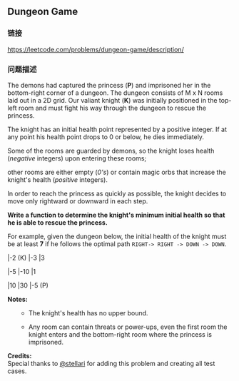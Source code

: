 ## Dungeon Game  
### 链接  
https://leetcode.com/problems/dungeon-game/description/  
### 问题描述
The demons had captured the princess (**P**) and imprisoned her in the bottom-right corner of a dungeon. The dungeon consists of M x N rooms laid out in a 2D grid. Our valiant knight (**K**) was initially positioned in the top-left room and must fight his way through the dungeon to rescue the princess. 

The knight has an initial health point represented by a positive integer. If at any point his health point drops to 0 or below, he dies immediately. 

Some of the rooms are guarded by demons, so the knight loses health (*negative* integers) upon entering these rooms; 
other rooms are either empty (*0's*) or contain magic orbs that increase the knight's health (*positive* integers).

In order to reach the princess as quickly as possible, the knight decides to move only rightward or downward in each step. 

**Write a function to determine the knight's minimum initial health so that he is able to rescue the princess.**

For example, given the dungeon below, the initial health of the knight must be at least **7** if he follows the optimal path `RIGHT-> RIGHT -> DOWN -> DOWN`.
 |-2 (K) |-3 |3 
 |-5 |-10 |1 
 |10 |30 |-5 (P) 

**Notes:**
<ul>
- The knight's health has no upper bound.
- Any room can contain threats or power-ups, even the first room the knight enters and the bottom-right room where the princess is imprisoned.  
</ul>


**Credits:**<br />Special thanks to [@stellari](https://oj.leetcode.com/discuss/user/stellari) for adding this problem and creating all test cases.
